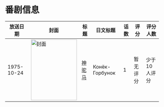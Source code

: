 # 番剧信息

|放送日期|封面|标题|日文标题|话数|评分|评分人数|
|---|---|---|---|---|---|---|
|1975-10-24|<img src="https://lain.bgm.tv/pic/cover/c/f6/8c/517247_bV5Yi.jpg" alt="封面" style="width:150px;height:200px;object-fit:cover;">|[神驼马](https://bangumi.tv/subject/517247)|Конёк-Горбунок|1|暂无评分|少于10人评分|
